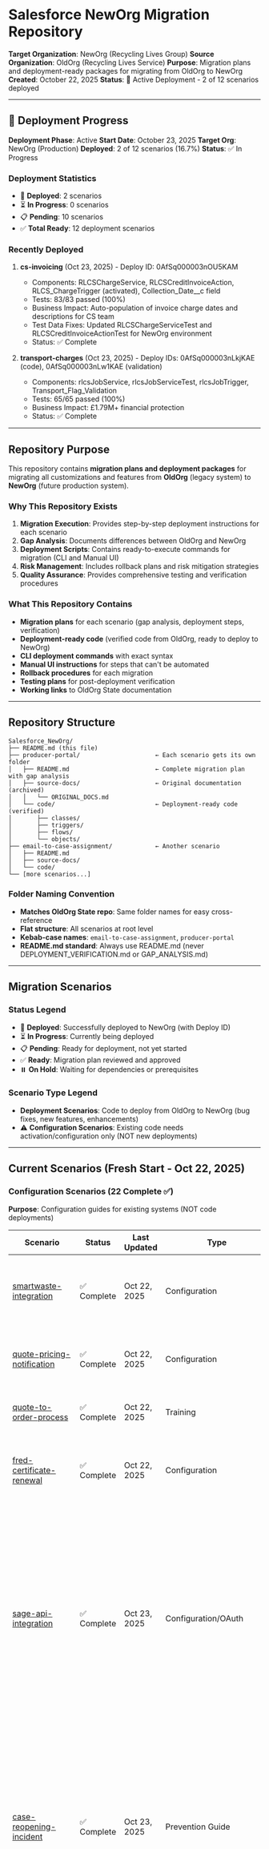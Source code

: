 # Salesforce NewOrg Migration Repository

**Target Organization**: NewOrg (Recycling Lives Group)
**Source Organization**: OldOrg (Recycling Lives Service)
**Purpose**: Migration plans and deployment-ready packages for migrating from OldOrg to NewOrg
**Created**: October 22, 2025
**Status**: 🚀 Active Deployment - 2 of 12 scenarios deployed

---

## 🚀 Deployment Progress

**Deployment Phase**: Active
**Start Date**: October 23, 2025
**Target Org**: NewOrg (Production)
**Deployed**: 2 of 12 scenarios (16.7%)
**Status**: ✅ In Progress

### Deployment Statistics
- 🚀 **Deployed**: 2 scenarios
- ⏳ **In Progress**: 0 scenarios
- 📋 **Pending**: 10 scenarios
- ✅ **Total Ready**: 12 deployment scenarios

### Recently Deployed
1. **cs-invoicing** (Oct 23, 2025) - Deploy ID: 0AfSq000003nOU5KAM
   - Components: RLCSChargeService, RLCSCreditInvoiceAction, RLCS_ChargeTrigger (activated), Collection_Date__c field
   - Tests: 83/83 passed (100%)
   - Business Impact: Auto-population of invoice charge dates and descriptions for CS team
   - Test Data Fixes: Updated RLCSChargeServiceTest and RLCSCreditInvoiceActionTest for NewOrg environment
   - Status: ✅ Complete

2. **transport-charges** (Oct 23, 2025) - Deploy IDs: 0AfSq000003nLkjKAE (code), 0AfSq000003nLw1KAE (validation)
   - Components: rlcsJobService, rlcsJobServiceTest, rlcsJobTrigger, Transport_Flag_Validation
   - Tests: 65/65 passed (100%)
   - Business Impact: £1.79M+ financial protection
   - Status: ✅ Complete

---

## Repository Purpose

This repository contains **migration plans and deployment packages** for migrating all customizations and features from **OldOrg** (legacy system) to **NewOrg** (future production system).

### Why This Repository Exists

1. **Migration Execution**: Provides step-by-step deployment instructions for each scenario
2. **Gap Analysis**: Documents differences between OldOrg and NewOrg
3. **Deployment Scripts**: Contains ready-to-execute commands for migration (CLI and Manual UI)
4. **Risk Management**: Includes rollback plans and risk mitigation strategies
5. **Quality Assurance**: Provides comprehensive testing and verification procedures

### What This Repository Contains

- **Migration plans** for each scenario (gap analysis, deployment steps, verification)
- **Deployment-ready code** (verified code from OldOrg, ready to deploy to NewOrg)
- **CLI deployment commands** with exact syntax
- **Manual UI instructions** for steps that can't be automated
- **Rollback procedures** for each migration
- **Testing plans** for post-deployment verification
- **Working links** to OldOrg State documentation

---

## Repository Structure

```
Salesforce_NewOrg/
├── README.md (this file)
├── producer-portal/                     ← Each scenario gets its own folder
│   ├── README.md                        ← Complete migration plan with gap analysis
│   ├── source-docs/                     ← Original documentation (archived)
│   │   └── ORIGINAL_DOCS.md
│   └── code/                            ← Deployment-ready code (verified)
│       ├── classes/
│       ├── triggers/
│       ├── flows/
│       └── objects/
├── email-to-case-assignment/            ← Another scenario
│   ├── README.md
│   ├── source-docs/
│   └── code/
└── [more scenarios...]
```

### Folder Naming Convention

- **Matches OldOrg State repo**: Same folder names for easy cross-reference
- **Flat structure**: All scenarios at root level
- **Kebab-case names**: `email-to-case-assignment`, `producer-portal`
- **README.md standard**: Always use README.md (never DEPLOYMENT_VERIFICATION.md or GAP_ANALYSIS.md)

---

## Migration Scenarios

### Status Legend
- 🚀 **Deployed**: Successfully deployed to NewOrg (with Deploy ID)
- ⏳ **In Progress**: Currently being deployed
- 📋 **Pending**: Ready for deployment, not yet started
- ✅ **Ready**: Migration plan reviewed and approved
- ⏸️ **On Hold**: Waiting for dependencies or prerequisites

### Scenario Type Legend
- **Deployment Scenarios**: Code to deploy from OldOrg to NewOrg (bug fixes, new features, enhancements)
- ⚠️ **Configuration Scenarios**: Existing code needs activation/configuration only (NOT new deployments)

---

## Current Scenarios (Fresh Start - Oct 22, 2025)

### Configuration Scenarios (22 Complete ✅)

**Purpose**: Configuration guides for existing systems (NOT code deployments)

| Scenario | Status | Last Updated | Type | Description |
|----------|--------|--------------|------|-------------|
| [smartwaste-integration](smartwaste-integration/) | ✅ Complete | Oct 22, 2025 | Configuration | SmartWaste configuration guide - Activate flows, schedule jobs. No code deployment needed |
| [quote-pricing-notification](quote-pricing-notification/) | ✅ Complete | Oct 22, 2025 | Configuration | Email notification configuration - Manual UI setup for org-wide email address |
| [quote-to-order-process](quote-to-order-process/) | ✅ Complete | Oct 22, 2025 | Training | Quote-to-Order user training - No configuration changes needed |
| [fred-certificate-renewal](fred-certificate-renewal/) | ✅ Complete | Oct 22, 2025 | Configuration | FRED Integration certificate renewal procedure - Certificate management guide |
| [sage-api-integration](sage-api-integration/) | ✅ Complete | Oct 23, 2025 | Configuration/OAuth | Sage API OAuth authentication configuration - Setup → Named Credentials → SIA → Authenticate with NewOrg Sage credentials. Use NewOrg-specific subscription keys, site IDs, company IDs. Test with Anonymous Apex. 60-day re-authentication cycle. Est: 30-45 minutes |
| [case-reopening-incident](case-reopening-incident/) | ✅ Complete | Oct 23, 2025 | Prevention Guide | NewOrg prevention checklist based on OldOrg incident - Verify ALL profiles have Case record type access - Test case reopening flows - Monitor for NULL record types - Flow enhancement recommendation (check IsClosed) - Pre-go-live testing procedures |
| [domestic-customer-email](domestic-customer-email/) | ✅ Complete | Oct 23, 2025 | Prevention Guide | Person Account configuration checklist - Verify PersonEmail field on Domestic Customer layout - Test email entry before go-live - Ensure field is Edit (not Read-only) |
| [user-lorna-barsby-email](user-lorna-barsby-email/) | ✅ Complete | Oct 23, 2025 | User Management Guide | User creation procedure - Verify email addresses before creating users - Cannot update email for unverified users - Solution: Deactivate + Create new if email correction needed |
| [dashboard-access](dashboard-access/) | ✅ Complete | Oct 23, 2025 | Reference/Permissions | Dashboard folder access permissions guide for NewOrg |
| [nathan-blake-adoc](nathan-blake-adoc/) | ✅ Complete | Oct 23, 2025 | Reference/Permissions | ADOC permission configuration reference for NewOrg |
| [orderitem-data-model](orderitem-data-model/) | ✅ Complete | Oct 23, 2025 | Reference/Data Model | OrderItem data model reference for bulk update operations |
| [outlook-email-sync](outlook-email-sync/) | ✅ Complete | Oct 23, 2025 | Reference/Integration | Outlook email sync configuration guide for NewOrg |
| [producer-portal-troubleshooting](producer-portal-troubleshooting/) | ✅ Complete | Oct 23, 2025 | Reference/Troubleshooting | Producer Portal troubleshooting guide for NewOrg |
| [rebekah-stewart-quote](rebekah-stewart-quote/) | ✅ Complete | Oct 23, 2025 | Reference/Issue | Quote line item issue resolution guide |
| [rebekah-stewart-smartwaste](rebekah-stewart-smartwaste/) | ✅ Complete | Oct 23, 2025 | Reference/Permissions | SmartWaste report access configuration guide |
| [sharepoint-file-access](sharepoint-file-access/) | ✅ Complete | Oct 23, 2025 | Reference/Integration | SharePoint file access setup guide for NewOrg |
| [sharepoint-file-sync](sharepoint-file-sync/) | ✅ Complete | Oct 23, 2025 | Reference/Integration | SharePoint file sync configuration guide for NewOrg |
| [shn-website-quotes](shn-website-quotes/) | ✅ Complete | Oct 23, 2025 | Reference/Process | SHN Website quotes process guide for NewOrg |
| [si13024-rollup](si13024-rollup/) | ✅ Complete | Oct 23, 2025 | Reference/Issue | SI13024 rollup configuration guide for NewOrg |
| [supplier-contact-access](supplier-contact-access/) | ✅ Complete | Oct 23, 2025 | Reference/Analysis | Supplier contact access configuration guide for NewOrg |
| [test-failure-guide](test-failure-guide/) | ✅ Complete | Oct 23, 2025 | Reference/Testing | Test failure troubleshooting guide for NewOrg |
| [waste-vapes-analysis](waste-vapes-analysis/) | ✅ Complete | Oct 23, 2025 | Reference/Analysis | Waste vapes categorization guide for NewOrg |

### Deployment Scenarios (12 Total: 1 Deployed 🚀, 11 Pending 📋)

**Purpose**: Deploy code from OldOrg to NewOrg (bug fixes, new features, enhancements).

| Scenario | Status | Deployed Date | Deploy ID | Critical Issues |
|----------|--------|---------------|-----------|-----------------|
| [transport-charges](transport-charges/) | 🚀 **DEPLOYED** | Oct 23, 2025 | 0AfSq000003nLkjKAE, 0AfSq000003nLw1KAE | ✅ **COMPLETE** - Issue 1 fix deployed (£919K protection), Issue 3 fix deployed (£870K protection), Secondary transport feature deployed (244 lines), Validation rule deployed. All 65 tests passed. Functional testing complete. **Financial risk eliminated.** |
| [cs-invoicing](cs-invoicing/) | 🚀 **DEPLOYED** | Oct 23, 2025 | 0AfSq000003nOU5KAM | ✅ **COMPLETE** - RLCSChargeService deployed (142 lines), RLCSCreditInvoiceAction deployed (153 lines), RLCS_ChargeTrigger activated, Collection_Date__c field created. All 83 tests passed (100%). Test data fixes applied for NewOrg environment (Order_Product__c setup). CS Invoicing team now has automatic date/description population on invoice charges. **Dependency on transport-charges satisfied ✅**. |
| [secondary-transport](secondary-transport/) | 📋 **PENDING** | - | - | 🚨 **NewOrg has SEVERELY OUTDATED CODE** - Oct 10 version (575 lines vs 819 lines). **MISSING ALL SECONDARY TRANSPORT LOGIC** (244 lines, 29.8%). Phase 2 CSV mapping fixes MISSING in 3 components (BatchProcessor, Controller, iParserio batch). **CSV columns 14-15 issue - 97 invalid Jobs (£19K-£29K).** NULL weight/units from uploads. **Depends on transport-charges** (now deployed ✅) + **cs-invoicing** (now deployed ✅). **READY TO DEPLOY**. |
| [producer-portal](producer-portal/) | 📋 **PENDING** | - | - | 🚨 **NewOrg has OLD BUGGY VERSION** - ProducerPlacedOnMarketTriggerHelper is 35 days out of date (Sept 19 vs Oct 21). **Missing ALL 5 fixes**. 8 components MISSING (sharing solution). **MUST deploy before go-live.** |
| [email-to-case-assignment](email-to-case-assignment/) | 📋 **PENDING** | - | - | ⚠️ **NewOrg has OLD VERSION** - Apex classes are pre-V3 (434 vs 631 lines). Missing SOQL caching, recursion prevention, Kaylie Morris exemption. **3 components MISSING** (Custom Setting, Case field, Flow). **Customer Service workload management - deploy soon.** |
| [invoice-email-portal-access](invoice-email-portal-access/) | 📋 **PENDING** | - | - | ⚠️ **NewOrg has OLD VERSION** - 4 of 5 components outdated (Sept 2025 vs Oct 9). InvoiceFileListController missing invoice PDF logic (71 lines). **ContentDistributionHelper already current** (Oct 10). Customers cannot access invoice PDFs on portal. |
| [daily-reminder-emails](daily-reminder-emails/) | 📋 **PENDING** | - | - | 🚨 **NewOrg has VERY OLD VERSION** - Sept 17 version (52 lines vs 245 lines). **Entire Tier 1 system MISSING** (JobDeliveryConfirmationReminderBatch). Missing Delivery_Confirmed__c filter, HTML reporting, prioritization. **Sends 556 emails daily instead of 2 reports.** Record locking risk. |
| [portal-exchange-email](portal-exchange-email/) | 📋 **PENDING** | - | - | ⚠️ **NewOrg has OUTDATED CODE** - Handler from Oct 2 (14 days old), test from Sept 17 (29 days old). 6 flows need verification for fromEmailAddress parameter. **Customers with strict SPF policies (Amey Highways) cannot submit portal requests.** Emails rejected, no Cases created. |
| [po-consumption-emails](po-consumption-emails/) | 📋 **PENDING** | - | - | ✅ **NewOrg COMPLETELY CLEAN** - 12 of 13 components missing (only pre-existing Order consumption fields exist). **No version conflicts, no outdated code.** Fresh deployment. System currently non-functional in NewOrg. Low risk deployment. |
| [job-charge-credit-on-account](job-charge-credit-on-account/) | 📋 **PENDING** | - | - | ⚠️ **NewOrg has BUGGY VERSION** - Oct 19 pre-fix version (3 days old). filterLogic shows "1 AND (2 OR 3)" with "Credit on Account" still in filter (line 214). **Flow currently INACTIVE** (IsActive = false) - bug not causing issues yet. **Account IDs updated in deployment package** (3 ID mappings OldOrg→NewOrg). Deploy fix BEFORE activating flow to prevent Cost__c corruption on 263 Credit on Account charges. Low risk - flow inactive. |
| [rlcs-vendor-invoice-sage](rlcs-vendor-invoice-sage/) | 📋 **PENDING** | - | - | ✅ **NewOrg ALREADY HAS FIX** - Deployed Oct 6, 2025 at 15:34 UTC (45 minutes BEFORE OldOrg). **Test-first deployment strategy.** Both components IDENTICAL to OldOrg. RLCS fields in SOQL query (line 21), CSV button unrestricted (lines 167-179). **1,322 RLCS invoices processed successfully.** Proven stable over 17 days. **NO DEPLOYMENT NEEDED** - documentation serves as historical reference and validates test-first strategy. Zero gap between orgs. |
| [bam-construct-portal-license](bam-construct-portal-license/) | 📋 **PENDING** | - | - | ⏳ **NewOrg MISSING ALL COMPONENTS** - Formula field Waste_Carrier_License_Expiry__c MISSING. Job portal layout exists but missing license fields (lines 96-100). Utility_Community.cls exists but missing license SOQL (lines 23, 40-41). depotViewCommunity LWC exists but missing license columns (lines 40-41, 64-72). **4-phase deployment**: CLI field/layout/code + Manual UI user config (Community_Role__c, sharing records). **137 HQ users need compliance visibility.** Risk: LOW (read-only fields). Est: 1.5-2 hours. |

---

## How to Use This Repository

### For Migration Execution

1. **Review OldOrg State**: Check companion repo to understand current implementation
2. **Review Migration Plan**: Read scenario README.md for gap analysis and steps
3. **Pre-Deployment Verification**: Run environment checks
4. **Execute CLI Steps**: Run automated deployment commands
5. **Execute Manual UI Steps**: Follow step-by-step UI instructions
6. **Post-Deployment Testing**: Verify deployment success
7. **Update Progress**: Mark scenario as deployed

### For Gap Analysis

1. Review "Gap Analysis" section in each README
2. Identify components missing in NewOrg
3. Plan prerequisite deployments
4. Understand environment differences

### For Rollback

1. Check "Rollback Procedure" section in each README
2. Follow step-by-step rollback instructions
3. Verify rollback success

---

## Migration Plan Documentation Standard

Each scenario folder contains:

### Folder Structure

```
scenario-name/
├── README.md                        ← Complete migration plan
├── source-docs/                     ← Original documentation (archived)
│   └── ORIGINAL_DOCS.md
└── code/                            ← Deployment-ready verified code
    ├── classes/
    ├── triggers/
    ├── flows/
    └── objects/
```

### README.md Structure

1. **Executive Summary**: What's being migrated, key changes
2. **Source Documentation**: Links to OldOrg State and source docs
3. **Gap Analysis**: OldOrg vs NewOrg comparison
   - Components in OldOrg (with verification)
   - Components in NewOrg (current state)
   - Missing components
   - Version mismatches
4. **Pre-Deployment Verification**: Environment checks
5. **Deployment Steps**:
   - ✅ CLI Steps (automated with exact commands)
   - ⚠️ Manual UI Steps (with detailed instructions)
6. **Post-Deployment Verification**: Testing and validation
7. **Rollback Procedure**: How to undo the migration
8. **Related Documentation**: Links to OldOrg State, source docs, related scenarios
9. **Risk Assessment**: Potential issues and mitigation

---

## Deployment Step Standards

### ✅ CLI Steps (Automated)

Each CLI step includes:
- **Exact command** ready to copy/paste
- **Expected output** (what success looks like)
- **Verification query** (confirm deployment)
- **Error handling** (what to do if it fails)

Example:
```bash
# Step 1.1: Deploy Apex Class
sf project deploy start \
  --source-dir "scenario-name/code/classes/ClassName.cls" \
  --target-org NewOrg \
  --test-level RunSpecifiedTests \
  --tests ClassNameTest \
  --wait 10

# Verification:
sf data query --query "SELECT Name, Status FROM ApexClass WHERE Name = 'ClassName'" --target-org NewOrg --use-tooling-api
```

### ⚠️ Manual UI Steps (User Performs)

Each manual step includes:
- **Why manual**: Explanation of why CLI can't handle this
- **Step-by-step instructions**: Navigate to X > Click Y > Enter Z
- **Screenshots/Details**: Visual or detailed description
- **Verification query**: Confirm configuration via CLI

Example:
```
Step 2.1: Activate Flow (⚠️ Manual UI Step)

Why Manual: Flows always deploy as Inactive. Must be manually activated.

Instructions:
1. Navigate to: Setup > Flows > [Flow Name]
2. Click "Activate"
3. Confirm activation

Verification:
sf data query --query "SELECT Definition.DeveloperName, Status FROM Flow WHERE Definition.DeveloperName = 'FlowName' AND Status = 'Active'" --target-org NewOrg --use-tooling-api
```

---

## Migration Context

### OldOrg → NewOrg Migration

**OldOrg (Source)**:
- Organization: Recycling Lives Service
- URL: recyclinglives.my.salesforce.com
- Status: Current production system
- Role: Source of all customizations to migrate

**NewOrg (Target)**:
- Organization: Recycling Lives Group
- Status: Future production system undergoing migration
- Role: Target for all migrated customizations

**This Repository's Role**:
- Contains **deployment packages** ready for NewOrg
- Provides **step-by-step migration instructions**
- Documents **gap analysis** and environment differences
- Offers **rollback plans** for each migration

---

## Related Repositories

### Companion Repository

**Salesforce_OldOrg_State** (https://github.com/Shintu-John/Salesforce_OldOrg_State.git)
- Documents **current state** of OldOrg implementations
- Contains **verified code** with line-by-line confirmation
- Provides **business logic** and configuration details
- Maintains **historical record** of implementations

**Use Together**:
1. Review OldOrg state documentation (OldOrg_State repo)
2. Review migration plan (this repo)
3. Execute deployment (this repo)
4. Update progress tracking

---

## Important Notes

### Pre-Deployment Checklist

Before deploying any scenario:

1. ✅ **Backup NewOrg**: Create backup of affected components
2. ✅ **Review Gap Analysis**: Understand what's missing/different
3. ✅ **Check Dependencies**: Ensure prerequisites are met
4. ✅ **Review Rollback Plan**: Know how to undo changes
5. ✅ **Schedule Deployment**: Choose appropriate maintenance window
6. ✅ **Notify Stakeholders**: Inform affected users

### Post-Deployment Checklist

After deploying any scenario:

1. ✅ **Run Verification Queries**: Confirm deployment success
2. ✅ **Test Functionality**: Verify feature works as expected
3. ✅ **Check Logs**: Review deployment logs for warnings
4. ✅ **Update Progress**: Mark scenario as deployed
5. ✅ **Document Issues**: Record any problems encountered
6. ✅ **Notify Stakeholders**: Confirm successful deployment

---

## Support Information

**Documentation Owner**: John Shintu
**Organization Admins**: [NewOrg Administrators]
**Migration Project**: OldOrg → NewOrg Migration (2025)

**For Questions**:
- Scenario-specific: See individual README files
- OldOrg state: See Salesforce_OldOrg_State repository
- General: Contact organization administrators

---

## Quick Links

- [OldOrg State Documentation](https://github.com/Shintu-John/Salesforce_OldOrg_State.git)

---
